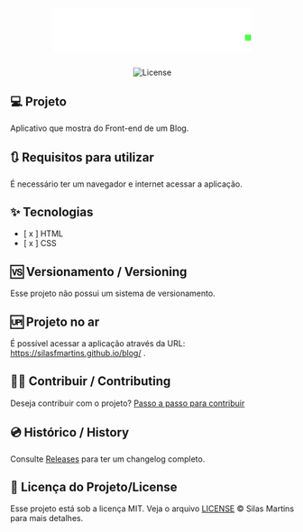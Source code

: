 <h1 align="center">
  <img alt="Blog" height="80" title="Plant Manager" src="./assets/images/logo.svg" />
</h1>

<p align="center">
  <img alt="License" src="https://img.shields.io/github/license/silasfmartins/blog">
</p>


## 💻 Projeto
Aplicativo que mostra do Front-end de um Blog.

## 🔃 Requisitos para utilizar

É necessário ter um navegador e internet acessar a aplicação.

## ✨ Tecnologias

-   [ x ] HTML
-   [ x ] CSS

## 🆚 Versionamento / Versioning

Esse projeto não possui um sistema de versionamento.

## 🆙 Projeto no ar

É possível acessar a aplicação através da URL: https://silasfmartins.github.io/blog/ .

## 👨‍💻 Contribuir / Contributing

Deseja contribuir com o projeto? [Passo a passo para contribuir](https://github.com/silasfmartins/blog/blob/master/Contributing.md)

## 💿 Histórico / History

Consulte [Releases](https://github.com/silasfmartins/blog/releases) para ter um changelog completo.

## 📄 Licença do Projeto/License

Esse projeto está sob a licença MIT. Veja o arquivo [LICENSE](https://github.com/silasfmartins/blog/blob/main/LICENSE) © Silas Martins para mais detalhes.

<br />

